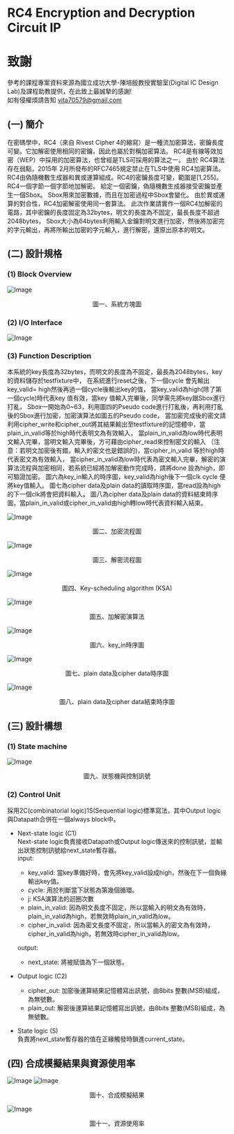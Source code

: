 # RC4 Encryption and Decryption Circuit IP
# 致謝
參考的課程專案資料來源為國立成功大學-陳培殷教授實驗室(Digital IC Design Lab)及課程助教提供，在此致上最誠摯的感謝!  
如有侵權煩請告知 vita70579@gmail.com
## (一) 簡介
在密碼學中，RC4（來自 Rivest Cipher 4的縮寫）是一種流加密算法，密鑰長度可變。它加解密使用相同的密鑰，因此也屬於對稱加密算法。
  RC4是有線等效加密（WEP）中採用的加密算法，也曾經是TLS可採用的算法之一。
  由於 RC4算法存在弱點，2015年 2月所發布的RFC7465規定禁止在TLS中使用 RC4加密算法。
  RC4由偽隨機數生成器和異或運算組成。RC4的密鑰長度可變，範圍是[1,255]。RC4一個字節一個字節地加解密。
  給定一個密鑰，偽隨機數生成器接受密鑰並產生一個Sbox。 Sbox用來加密數據，而且在加密過程中Sbox會變化。
  由於異或運算的對合性，RC4加密解密使用同一套算法。
  此次作業請實作一個RC4加解密的電路，其中密鑰的長度固定為32bytes，明文的長度為不固定，最長長度不超過2048bytes，
  Sbox大小為64bytes利用輸入金鑰對明文進行加密，然後將加密完的字元輸出，再將所輸出加密的字元輸入，進行解密，還原出原本的明文。

## (二) 設計規格
### (1) Block Overview
![Image](https://github.com/vita70579/VLSI-Implementation/raw/master/RC4/Image/block_overview.png)  
<p align="center">圖一、系統方塊圖</p>

### (2) I/O Interface
![Image](https://github.com/vita70579/VLSI-Implementation/raw/master/RC4/Image/IO.png)

### (3) Function Description
本系統的key長度為32bytes，而明文的長度為不固定，最長為2048bytes，key的資料儲存於testfixture中，
  在系統進行reset之後，下一個cycle 會先輸出key_valid= high然後再過一個cycle後輸出key的值，
  當key_valid為high(除了第一個cycle)時代表key 值有效，當key 值輸入完畢後，同學需先將key跟Sbox進行打亂，
  Sbox一開始為0~63，利用圖四的Pseudo code進行打亂後，再利用打亂後的Sbox進行加密，加密演算法如圖五的Pseudo code，
  當加密完成後的密文請利用cipher_write和cipher_out將其結果輸出至testfixture的記憶體中，當plain_in_valid等於high時代表明文為有效輸入，
  當plain_in_valid為low時代表明文輸入完畢，當明文輸入完畢後，方可藉由cipher_read來控制密文的輸入
  （注意：若明文加密後有錯，輸入的密文也是錯誤的)，當cipher_in_valid 等於high時代表密文為有效輸入，
  當cipher_in_valid為low時代表為密文輸入完畢，解密的演算法流程與加密相同，若系統已經將加解密動作完成時，請將done 設為high，即可驗證加密。
  圖六為key_in輸入的時序圖，key_valid為high後下一個clk cycle 便將key值輸入。
  圖七為cipher data及plain data的讀取時序圖，當read設為high的下一個clk將會把資料輸入。
  圖八為cipher data及plain data的資料結束時序圖，當plain_in_valid或cipher_in_valid由high轉low時代表資料輸入結束。

![Image](https://github.com/vita70579/VLSI-Implementation/raw/master/RC4/Image/加密流程圖.png)
<p align="center">圖二、加密流程圖</p>

![Image](https://github.com/vita70579/VLSI-Implementation/raw/master/RC4/Image/解密流程圖.png)
<p align="center">圖三、解密流程圖</p>

![Image](https://github.com/vita70579/VLSI-Implementation/raw/master/RC4/Image/KSA.png)
<p align="center">圖四、Key-scheduling algorithm (KSA)</p>

![Image](https://github.com/vita70579/VLSI-Implementation/raw/master/RC4/Image/加密演算法.png)
<p align="center">圖五、加解密演算法</p>

![Image](https://github.com/vita70579/VLSI-Implementation/raw/master/RC4/Image/key_in.png)
<p align="center">圖六、key_in時序圖</p>

![Image](https://github.com/vita70579/VLSI-Implementation/raw/master/RC4/Image/plain_data_and_cipher_data.png)
<p align="center">圖七、plain data及cipher data時序圖</p>

![Image](https://github.com/vita70579/VLSI-Implementation/raw/master/RC4/Image/end.png)
<p align="center">圖八、plain data及cipher data結束時序圖</p>

## (三) 設計構想
### (1) State machine
![Image](https://github.com/vita70579/VLSI-Implementation/raw/master/RC4/Image/state_machine.png)
<p align="center">圖九、狀態機與控制訊號</p>

### (2) Control Unit
採用2C(combinatorial logic)1S(Sequential logic)標準寫法，其中Output logic與Datapath合併在一個always block中。
* Next-state logic (C1)  
  Next-state logic負責接收Datapath或Output logic傳送來的控制訊號，並輸出狀態控制訊號給next_state暫存器。  
  input:  
    - key_valid: 當key準備好時，會先將key_valid設成high，然後在下一個負緣輸出key值。
    - cycle: 用於判斷當下狀態為第幾個循環。
    - j: KSA演算法的迴圈次數
    - plain_in_valid: 因為明文長度不固定，所以當輸入的明文為有效時，plain_in_valid為high，若無效時plain_in_valid為low。
    - cipher_in_valid: 因為密文長度不固定，所以當輸入的密文為有效時，cipher_in_valid為high，若無效時cipher_in_valid為low。
    
  output:
    - next_state: 將被賦值為下一個狀態。
* Output logic (C2)  
  - cipher_out: 加密後運算結果記憶體寫出訊號，由8bits 整數(MSB)組成，為無號數。
  - plain_out: 解密後運算結果記憶體寫出訊號，由8bits 整數(MSB)組成，為無號數。
* State logic (S)  
  負責將next_state暫存器的值在正緣觸發時鎖進current_state。
  
## (四) 合成模擬結果與資源使用率
![Image](https://github.com/vita70579/VLSI-Implementation/raw/master/RC4/Image/result_tb1.png)
![Image](https://github.com/vita70579/VLSI-Implementation/raw/master/RC4/Image/result_tb2.png)
<p align="center">圖十、合成模擬結果</p>

![Image](https://github.com/vita70579/VLSI-Implementation/raw/master/RC4/Image/.png)
<p align="center">圖十一、資源使用率</p>
